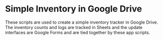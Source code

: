 # Simple Inventory in Google Drive
These scripts are used to create a simple inventory tracker in Google Drive.  The inventory counts and logs are tracked in Sheets and the update interfaces are Google Forms and are tied together by these app scripts.
